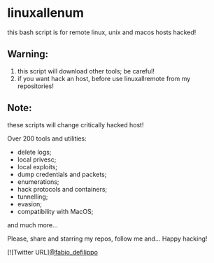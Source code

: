 # linuxallenum
this bash script is for remote linux, unix and macos hosts hacked!

## Warning:
1. this script will download other tools; be careful!
2. if you want hack an host, before use linuxallremote from my repositories!

## Note:
these scripts will change critically hacked host!

Over 200 tools and utilities:
- delete logs;
- local privesc;
- local exploits;
- dump credentials and packets;
- enumerations;
- hack protocols and containers;
- tunnelling;
- evasion;
- compatibility with MacOS;

and much more...

Please, share and starring my repos, follow me and... Happy hacking!

[![Twitter URL]<a href="https://twitter.com/fabio_defilippo">@fabio_defilippo</a>
